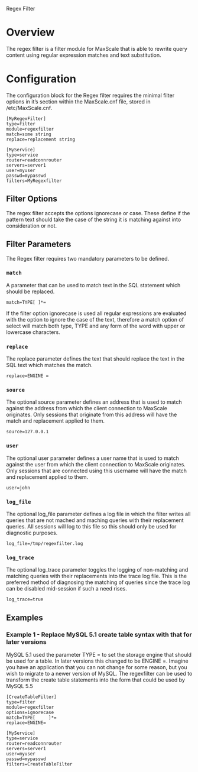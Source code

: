 Regex Filter

# Overview

The regex filter is a filter module for MaxScale that is able to rewrite query content using regular expression matches and text substitution.

# Configuration

The configuration block for the Regex filter requires the minimal filter options in it’s section within the MaxScale.cnf file, stored in /etc/MaxScale.cnf.

```
[MyRegexFilter]
type=filter
module=regexfilter
match=some string
replace=replacement string

[MyService]
type=service
router=readconnrouter
servers=server1
user=myuser
passwd=mypasswd
filters=MyRegexfilter
```

## Filter Options

The regex filter accepts the options ignorecase or case. These define if the pattern text should take the case of the string it is matching against into consideration or not. 

## Filter Parameters

The Regex filter requires two mandatory parameters to be defined.

### `match`

A parameter that can be used to match text in the SQL statement which should be replaced.

```
match=TYPE[	]*=
```

If the filter option ignorecase is used all regular expressions are evaluated with the option to ignore the case of the text, therefore a match option of select will match both type, TYPE and any form of the word with upper or lowercase characters.

### `replace`

The replace parameter defines the text that should replace the text in the SQL text which matches the match.

```
replace=ENGINE =
```

### `source`

The optional source parameter defines an address that is used to match against the address from which the client connection to MaxScale originates. Only sessions that originate from this address will have the match and replacement applied to them.

```
source=127.0.0.1
```

### `user`

The optional user parameter defines a user name that is used to match against the user from which the client connection to MaxScale originates. Only sessions that are connected using this username will have the match and replacement applied to them.

```
user=john
```

### `log_file`

The optional log_file parameter defines a log file in which the filter writes all queries that are not mached and maching queries with their replacement queries. All sessions will log to this file so this should only be used for diagnostic purposes.

```
log_file=/tmp/regexfilter.log
```

### `log_trace`

The optional log_trace parameter toggles the logging of non-matching and matching queries with their replacements into the trace log file. This is the preferred method of diagnosing the matching of queries since the trace log can be disabled mid-session if such a need rises.

```
log_trace=true
```

## Examples

### Example 1 - Replace MySQL 5.1 create table syntax with that for later versions

MySQL 5.1 used the parameter TYPE = to set the storage engine that should be used for a table. In later versions this changed to be ENGINE =. Imagine you have an application that you can not change for some reason, but you wish to migrate to a newer version of MySQL. The regexfilter can be used to transform the create table statements into the form that could be used by MySQL 5.5

```
[CreateTableFilter]
type=filter
module=regexfilter
options=ignorecase
match=TYPE[ 	]*=
replace=ENGINE=

[MyService]
type=service
router=readconnrouter
servers=server1
user=myuser
passwd=mypasswd
filters=CreateTableFilter
```
